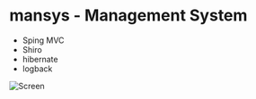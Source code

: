 # mansys - Management System

- Sping MVC
- Shiro
- hibernate
- logback

![Screen](https://github.com/mclamee/mansys/blob/master/image.png)
